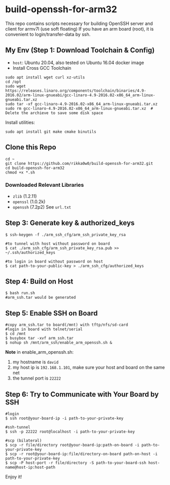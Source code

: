 # build-openssh-for-arm32
This repo contains scripts necessary for building OpenSSH server and client for armv7l (use soft floating)
If you have an arm board (root), it is convenient to login/transfer-data by ssh.

## My Env (Step 1: Download Toolchain & Config)
* `host`: Ubuntu 20.04, also tested on Ubuntu 16.04 docker image
* Install Cross GCC Toolchain
```
sudo apt install wget curl xz-utils
cd /opt
sudo wget https://releases.linaro.org/components/toolchain/binaries/4.9-2016.02/arm-linux-gnueabi/gcc-linaro-4.9-2016.02-x86_64_arm-linux-gnueabi.tar.xz
sudo tar -xf gcc-linaro-4.9-2016.02-x86_64_arm-linux-gnueabi.tar.xz
sudo rm gcc-linaro-4.9-2016.02-x86_64_arm-linux-gnueabi.tar.xz	# Delete the archieve to save some disk space
```
Install utilities:
```
sudo apt install git make cmake binutils
```

## Clone this Repo
```
cd ~
git clone https://github.com/rikka0w0/build-openssh-for-arm32.git
cd build-openssh-for-arm32
chmod +x *.sh
```
### Downloaded Relevant Libraries
* `zlib` (1.2.11)
* `openssl` (1.0.2k)
* `openssh` (7.2p2)
See `url.txt`

## Step 3: Generate key & authorized_keys
```
$ ssh-keygen -f ./arm_ssh_cfg/arm_ssh_private_key_rsa

#to tunnel with host without password on board
$ cat ./arm_ssh_cfg/arm_ssh_private_key_rsa.pub >> ~/.ssh/authorized_keys

#to login in board without password on host
$ cat path-to-your-public-key > ./arm_ssh_cfg/authorized_keys
```

## Step 4: Build on Host
```
$ bash run.sh
#arm_ssh.tar would be generated
```

## Step 5: Enable SSH on Board
```
#copy arm_ssh.tar to board(/mnt) with tftp/nfs/sd-card
#login in board with telnet/serial
$ cd /mnt
$ busybox tar -xvf arm_ssh.tar
$ nohup sh /mnt/arm_ssh/enable_arm_openssh.sh &
```

**Note** in enable_arm_openssh.sh:
1. my hostname is `david`
2. my host ip is `192.168.1.101`, make sure your host and board on the same net
3. the tunnel port is `22222`

## Step 6: Try to Communicate with Your Board by SSH
```
#login
$ ssh root@your-board-ip -i path-to-your-private-key

#ssh-tunnel
$ ssh -p 22222 root@localhost -i path-to-your-private-key

#scp (bilateral)
$ scp -r file/directory root@your-board-ip:path-on-board -i path-to-your-private-key
$ scp -r root@your-board-ip:file/directory-on-board path-on-host -i path-to-your-private-key
$ scp -P host-port -r file/directory -S path-to-your-board-ssh host-name@host-ip:host-path
```

Enjoy it!
